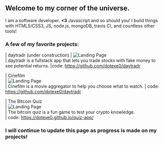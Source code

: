 ## Welcome to my corner of the universe.
I am a software developer. **<3** Javascript and so should you!
I build things with HTML5/CSS3, JS, node.js, mongoDB, travis CI, and countless other tools!
### A few of my favorite projects:
| daytradr (under construction) 
| ![Landing Page](http://i.imgur.com/CpoIJbX.png "Landing Page")  
|   daytradr is a fullstack app that lets you trade stocks with fake money to see potential returns. 
|code:  https://github.com/dotexe0/daytradr 

| Cinefilm             
| ![Landing Page](http://imgur.com/xaYTvP1.png "Landing Page")   
| Cinefilm is a movie aggregator to help you choose what to watch.
| code: https://github.com/dotexe0/daytradr 

| The Bitcoin Quiz   
| ![Landing Page](http://i.imgur.com/kSLfYif.png "Landing Page")  
| The bitcoin quiz is a fun game to test your crypto knowledge.      
| code: https://dotexe0.github.io/quiz-app/     

### I will continue to update this page as progress is made on my projects!
